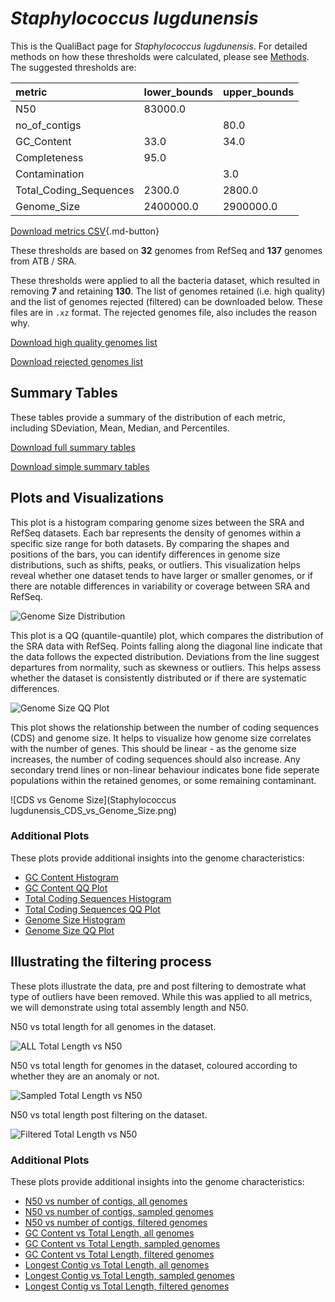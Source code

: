 # *Staphylococcus lugdunensis*

This is the QualiBact page for *Staphylococcus lugdunensis*. For detailed methods on how these thresholds were calculated, please see [Methods](../../methods.md).
The suggested thresholds are: 

| metric                 | lower_bounds   | upper_bounds   |
|:-----------------------|:---------------|:---------------|
| N50                    | 83000.0        |                |
| no_of_contigs          |                | 80.0           |
| GC_Content             | 33.0           | 34.0           |
| Completeness           | 95.0           |                |
| Contamination          |                | 3.0            |
| Total_Coding_Sequences | 2300.0         | 2800.0         |
| Genome_Size            | 2400000.0      | 2900000.0      |

[Download metrics CSV](Staphylococcus_lugdunensis_metrics.csv){.md-button}


These thresholds are based on **32** genomes from RefSeq and **137** genomes from ATB / SRA.

These thresholds were applied to all the bacteria dataset, which resulted in removing **7** and retaining **130**.
The list of genomes retained (i.e. high quality) and the list of genomes rejected (filtered) can be downloaded below. These files are in `.xz` format. The rejected genomes file, also includes the reason why.

[Download high quality genomes list](Staphylococcus_lugdunensis_high_quality_genomes.csv.xz)


[Download rejected genomes list](Staphylococcus_lugdunensis_filtered_out_genomes.csv.xz)



## Summary Tables
These tables provide a summary of the distribution of each metric, including SDeviation, Mean, Median, and Percentiles.

[Download full summary tables](summary.csv)

[Download simple summary tables](selected_summary.csv)

## Plots and Visualizations

This plot is a histogram comparing genome sizes between the SRA and RefSeq datasets. Each bar represents the density of genomes within a specific size range for both datasets. By comparing the shapes and positions of the bars, you can identify differences in genome size distributions, such as shifts, peaks, or outliers. This visualization helps reveal whether one dataset tends to have larger or smaller genomes, or if there are notable differences in variability or coverage between SRA and RefSeq.

![Genome Size Distribution](Genome_Size_refseq_histogram_kde.png)

This plot is a QQ (quantile-quantile) plot, which compares the distribution of the SRA data with RefSeq. Points falling along the diagonal line indicate that the data follows the expected distribution. Deviations from the line suggest departures from normality, such as skewness or outliers. This helps assess whether the dataset is consistently distributed or if there are systematic differences.

![Genome Size QQ Plot](Genome_Size_refseq_qqplot.png)

This plot shows the relationship between the number of coding sequences (CDS) and genome size. It helps to visualize how genome size correlates with the number of genes. This should be linear - as the genome size increases, the number of coding sequences should also increase. Any secondary trend lines or non-linear behaviour indicates bone fide seperate populations within the retained genomes, or some remaining contaminant. 

![CDS vs Genome Size](Staphylococcus lugdunensis_CDS_vs_Genome_Size.png)

### Additional Plots

These plots provide additional insights into the genome characteristics:

- [GC Content Histogram](GC_Content_refseq_histogram_kde.png)
- [GC Content QQ Plot](GC_Content_refseq_qqplot.png)
- [Total Coding Sequences Histogram](Total_Coding_Sequences_refseq_histogram_kde.png)
- [Total Coding Sequences QQ Plot](Total_Coding_Sequences_refseq_qqplot.png)
- [Genome Size Histogram](Genome_Size_refseq_histogram_kde.png)
- [Genome Size QQ Plot](Genome_Size_refseq_qqplot.png)
## Illustrating the filtering process
These plots illustrate the data, pre and post filtering to demostrate what type of outliers have been removed. While this was applied to all metrics, we will demonstrate using total assembly length and N50.

N50 vs total length for all genomes in the dataset.

![ALL Total Length vs N50](Staphylococcus_lugdunensis_all_total_length_N50.png)

N50 vs total length for genomes in the dataset, coloured according to whether they are an anomaly or not.

![Sampled Total Length vs N50](Staphylococcus_lugdunensis_sample_total_length_N50.png)

N50 vs total length post filtering on the dataset.

![Filtered Total Length vs N50](Staphylococcus_lugdunensis_filt_total_length_N50.png)

### Additional Plots

These plots provide additional insights into the genome characteristics:

- [N50 vs number of contigs, all genomes](Staphylococcus_lugdunensis_all_N50_number.png)
- [N50 vs number of contigs, sampled genomes](Staphylococcus_lugdunensis_sample_N50_number.png)
- [N50 vs number of contigs, filtered genomes](Staphylococcus_lugdunensis_filt_N50_number.png)
- [GC Content vs Total Length, all genomes](Staphylococcus_lugdunensis_all_total_length_GC_Content.png)
- [GC Content vs Total Length, sampled genomes](Staphylococcus_lugdunensis_sample_total_length_GC_Content.png)
- [GC Content vs Total Length, filtered genomes](Staphylococcus_lugdunensis_filt_total_length_GC_Content.png)
- [Longest Contig vs Total Length, all genomes](Staphylococcus_lugdunensis_all_total_length_longest.png)
- [Longest Contig vs Total Length, sampled genomes](Staphylococcus_lugdunensis_sample_total_length_longest.png)
- [Longest Contig vs Total Length, filtered genomes](Staphylococcus_lugdunensis_filt_total_length_longest.png)
